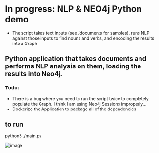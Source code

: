 # In progress: NLP & NEO4j Python demo


* The script takes text inputs (see /documents for samples), runs NLP against those inputs to find nouns and verbs, and encoding the results into a Graph

## Python application that takes documents and performs NLP analysis on them, loading the results into Neo4j. 


### Todo:

* There is a bug where you need to run the script twice to completely populate the Graph. I think I am using Neo4j Sessions improperly...
* Dockerize the Application to package all of the dependencies


## to run

python3 ./main.py


![image](https://user-images.githubusercontent.com/90913666/149382455-cc08804a-b54c-4e66-a81e-a84f6fc86182.png)
